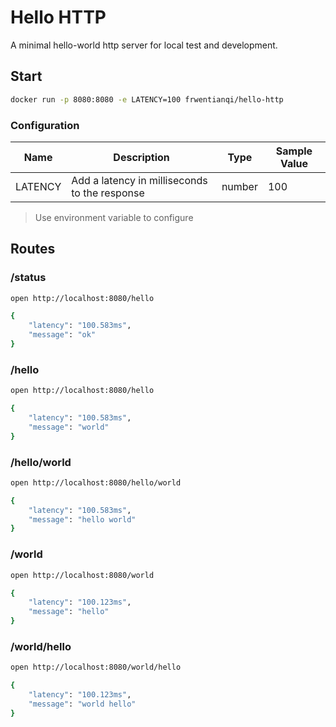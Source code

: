 # Hello HTTP

A minimal hello-world http server for local test and development.

## Start

```bash
docker run -p 8080:8080 -e LATENCY=100 frwentianqi/hello-http
```

### Configuration 
| Name    | Description                                   | Type   | Sample Value |
|---------|-----------------------------------------------|--------|--------------|
| LATENCY | Add a latency in milliseconds to the response | number | 100          |

> Use environment variable to configure

## Routes

### /status
```bash
open http://localhost:8080/hello

{
    "latency": "100.583ms",
    "message": "ok"
}
```

### /hello
```bash
open http://localhost:8080/hello

{
    "latency": "100.583ms",
    "message": "world"
}
```

### /hello/world
```bash
open http://localhost:8080/hello/world

{
    "latency": "100.583ms",
    "message": "hello world"
}
```

### /world
```bash
open http://localhost:8080/world

{
    "latency": "100.123ms",
    "message": "hello"
}
```

### /world/hello
```bash
open http://localhost:8080/world/hello

{
    "latency": "100.123ms",
    "message": "world hello"
}
```
